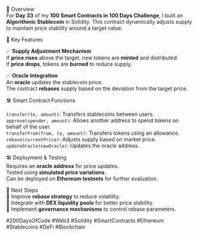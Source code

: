 💱 Overview  
For **Day 33** of my **100 Smart Contracts in 100 Days Challenge**, I built an **Algorithmic Stablecoin** in Solidity. This contract dynamically adjusts supply to maintain price stability around a target value.  

 📜 Key Features  

✅ **Supply Adjustment Mechanism**  
 If **price rises** above the target, new tokens are **minted** and distributed.  
 If **price drops**, tokens are **burned** to reduce supply.  

✅ **Oracle Integration**  
 An **oracle** updates the stablecoin price.  
 The contract **rebases** supply based on the deviation from the target price.  

 🛠️ Smart Contract Functions  

 `transfer(to, amount)`: Transfers stablecoins between users.  
 `approve(spender, amount)`: Allows another address to spend tokens on behalf of the user.  
 `transferFrom(from, to, amount)`: Transfers tokens using an allowance.  
 `rebase(currentPrice)`: Adjusts supply based on market price.  
 `updateOracle(newOracle)`: Updates the oracle address.  

 🛠️ Deployment & Testing  
 Requires an **oracle address** for price updates.  
 Tested using **simulated price variations**.  
 Can be deployed on **Ethereum testnets** for further evaluation.  

 🔗 Next Steps  
🔹 Improve **rebase strategy** to reduce volatility.  
🔹 Integrate with **DEX liquidity pools** for better price stability.  
🔹 Implement **governance mechanisms** to control rebase parameters.  

#200DaysOfCode #Web3 #Solidity #SmartContracts #Ethereum #Stablecoins #DeFi #Blockchain  